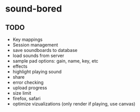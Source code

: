 sound-bored
===========

## TODO
- Key mappings
- Session management
- save soundboards to database
- load sounds from server
- sample pad options: gain, name, key, etc
- effects
- highlight playing sound
- share
- error checking
- upload progress
- size limit
- firefox, safari
- optimize vizualizations (only render if playing, use canvas)
